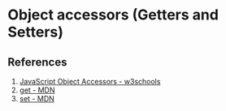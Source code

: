 # Object accessors (Getters and Setters)

## References

1. [JavaScript Object Accessors - w3schools](https://www.w3schools.com/js/js_object_accessors.asp)
2. [get - MDN](https://developer.mozilla.org/en-US/docs/Web/JavaScript/Reference/Functions/get)
3. [set - MDN](https://developer.mozilla.org/en-US/docs/Web/JavaScript/Reference/Functions/set)